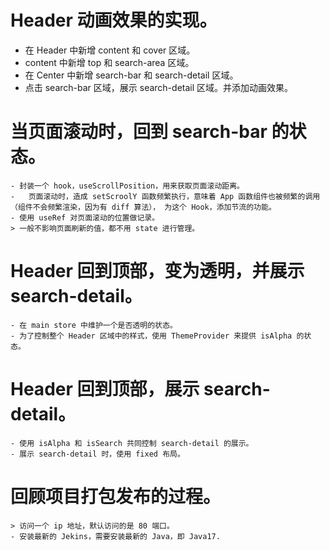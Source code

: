 # Header 动画效果的实现。

- 在 Header 中新增 content 和 cover 区域。
- content 中新增 top 和 search-area 区域。
- 在 Center 中新增 search-bar 和 search-detail 区域。
- 点击 search-bar 区域，展示 search-detail 区域。并添加动画效果。

# 当页面滚动时，回到 search-bar 的状态。
	- 封装一个 hook，useScrollPosition，用来获取页面滚动距离。
	-	页面滚动时，造成 setScroolY 函数频繁执行，意味着 App 函数组件也被频繁的调用（组件不会频繁渲染，因为有 diff 算法）， 为这个 Hook，添加节流的功能。
	- 使用 useRef 对页面滚动的位置做记录。
	> 一般不影响页面刷新的值，都不用 state 进行管理。

# Header 回到顶部，变为透明，并展示 search-detail。
	- 在 main store 中维护一个是否透明的状态。
	- 为了控制整个 Header 区域中的样式，使用 ThemeProvider 来提供 isAlpha 的状态。

# Header 回到顶部，展示 search-detail。	
	- 使用 isAlpha 和 isSearch 共同控制 search-detail 的展示。
	- 展示 search-detail 时，使用 fixed 布局。

# 回顾项目打包发布的过程。
	> 访问一个 ip 地址，默认访问的是 80 端口。
	- 安装最新的 Jekins，需要安装最新的 Java，即 Java17.


